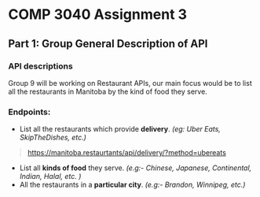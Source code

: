 # COMP 3040 Assignment 3 
## Part 1: Group General Description of API

### API descriptions
Group 9 will be working on Restaurant APIs, our main focus would be to list all the restaurants in Manitoba by the kind of food they serve. 

### Endpoints:
- List all the restaurants which provide **delivery**. *(eg: Uber Eats, SkipTheDishes, etc.)*
> https://manitoba.restaurtants/api/delivery/?method=ubereats
- List all **kinds of food** they serve. *(e.g:- Chinese, Japanese, Continental, Indian, Halal, etc. )*
- All the restaurants in a **particular city**. *(e.g:- Brandon, Winnipeg, etc.)*